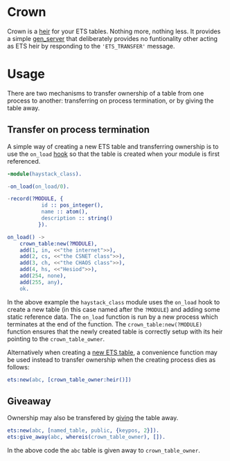 # Crown

Crown is a [heir](http://erlang.org/doc/man/ets.html#heir) for your
ETS tables. Nothing more, nothing less. It provides a simple
[gen_server](http://erlang.org/doc/man/gen_server.html) that
deliberately provides no funtionality other acting as ETS heir by
responding to the `'ETS_TRANSFER'` message.


# Usage

There are two mechanisms to transfer ownership of a table from one
process to another: transferring on process termination, or by giving
the table away.

## Transfer on process termination

A simple way of creating a new ETS table and transferring ownership is
to use the `on_load`
[hook](http://erlang.org/doc/reference_manual/code_loading.html#id88557)
so that the table is created when your module is first referenced.

```erlang
-module(haystack_class).

-on_load(on_load/0).

-record(?MODULE, {
           id :: pos_integer(),
           name :: atom(),
           description :: string()
          }).

on_load() ->
    crown_table:new(?MODULE),
    add(1, in, <<"the internet">>),
    add(2, cs, <<"the CSNET class">>),
    add(3, ch, <<"the CHAOS class">>),
    add(4, hs, <<"Hesiod">>),
    add(254, none),
    add(255, any),
    ok.
```

In the above example the `haystack_class` module uses the `on_load`
hook to create a new table (in this case named after the `?MODULE`)
and adding some static reference data. The `on_load` function is run
by a new process which terminates at the end of the function. The
`crown_table:new(?MODULE)` function ensures that the newly created
table is correctly setup with its heir pointing to the
`crown_table_owner`.

Alternatively when creating a
[new ETS table](http://erlang.org/doc/man/ets.html#new-2), a
convenience function may be used instead to transfer ownership when
the creating process dies as follows:

```erlang
ets:new(abc, [crown_table_owner:heir()])
```

## Giveaway

Ownership may also be transfered by
[giving](http://www.erlang.org/doc/man/ets.html#give_away-3) the table
away.

```erlang
ets:new(abc, [named_table, public, {keypos, 2}]).
ets:give_away(abc, whereis(crown_table_owner), []).
```

In the above code the `abc` table is given away to
`crown_table_owner`.
